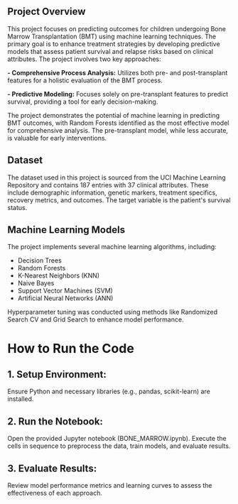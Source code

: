 ## Project Overview
This project focuses on predicting outcomes for children undergoing Bone Marrow Transplantation (BMT) using machine learning techniques. The primary goal is to enhance treatment strategies by developing predictive models that assess patient survival and relapse risks based on clinical attributes. The project involves two key approaches:

**- Comprehensive Process Analysis:**  Utilizes both pre- and post-transplant features for a holistic evaluation of the BMT process.

**- Predictive Modeling:** Focuses solely on pre-transplant features to predict survival, providing a tool for early decision-making.

The project demonstrates the potential of machine learning in predicting BMT outcomes, with Random Forests identified as the most effective model for comprehensive analysis. The pre-transplant model, while less accurate, is valuable for early interventions.

## Dataset
The dataset used in this project is sourced from the UCI Machine Learning Repository and contains 187 entries with 37 clinical attributes. These include demographic information, genetic markers, treatment specifics, recovery metrics, and outcomes. The target variable is the patient's survival status.

## Machine Learning Models
The project implements several machine learning algorithms, including:

- Decision Trees
- Random Forests
- K-Nearest Neighbors (KNN)
- Naive Bayes
- Support Vector Machines (SVM)
- Artificial Neural Networks (ANN)
  
Hyperparameter tuning was conducted using methods like Randomized Search CV and Grid Search to enhance model performance.

# How to Run the Code
## 1. Setup Environment:
Ensure Python and necessary libraries (e.g., pandas, scikit-learn) are installed.
## 2. Run the Notebook:
Open the provided Jupyter notebook (BONE_MARROW.ipynb).
Execute the cells in sequence to preprocess the data, train models, and evaluate results.
## 3. Evaluate Results:
Review model performance metrics and learning curves to assess the effectiveness of each approach.
